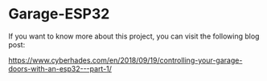 # Garage-ESP32

If you want to know more about this project, you can visit the following blog post:

https://www.cyberhades.com/en/2018/09/19/controlling-your-garage-doors-with-an-esp32---part-1/
